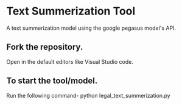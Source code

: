 # Text Summerization Tool
A text summerization model using the google pegasus model's API.


## Fork the repository.
Open in the default editors like Visual Studio code.

## To start the tool/model.
Run the following command-
python legal_text_summerization.py
